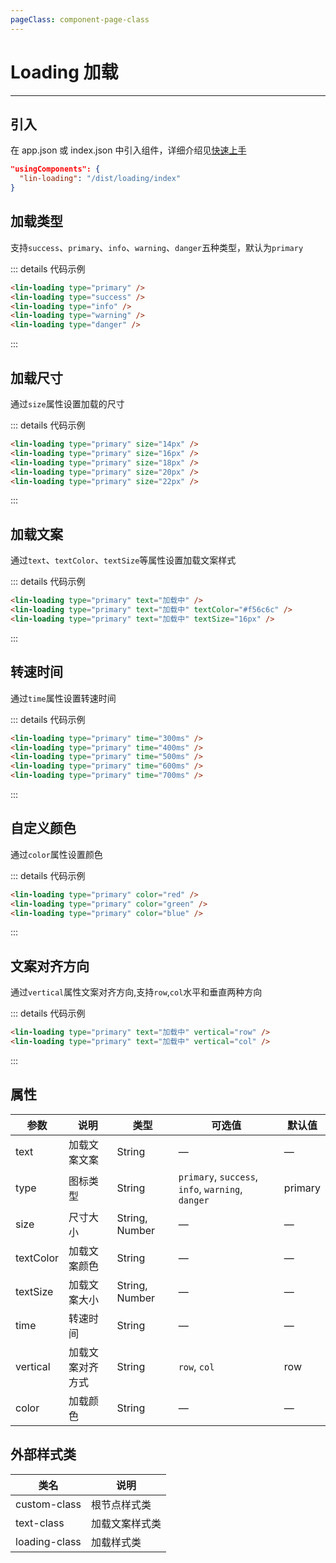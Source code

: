 ```yaml
---
pageClass: component-page-class
---
```




# Loading 加载

---


<demo-image src='/componentImage/basic/loading.png' />

## 引入

在 app.json 或 index.json 中引入组件，详细介绍见[快速上手](/guide/start)

```json
"usingComponents": {
  "lin-loading": "/dist/loading/index"
}
```

## 加载类型

支持`success`、`primary`、`info`、`warning`、`danger`五种类型，默认为`primary`

::: details 代码示例

```html
<lin-loading type="primary" />
<lin-loading type="success" />
<lin-loading type="info" />
<lin-loading type="warning" />
<lin-loading type="danger" />
```

:::

## 加载尺寸

通过`size`属性设置加载的尺寸

::: details 代码示例

```html
<lin-loading type="primary" size="14px" />
<lin-loading type="primary" size="16px" />
<lin-loading type="primary" size="18px" />
<lin-loading type="primary" size="20px" />
<lin-loading type="primary" size="22px" />
```

:::

## 加载文案

通过`text`、`textColor`、`textSize`等属性设置加载文案样式

::: details 代码示例

```html
<lin-loading type="primary" text="加载中" />
<lin-loading type="primary" text="加载中" textColor="#f56c6c" />
<lin-loading type="primary" text="加载中" textSize="16px" />
```

:::

## 转速时间

通过`time`属性设置转速时间

::: details 代码示例

```html
<lin-loading type="primary" time="300ms" />
<lin-loading type="primary" time="400ms" />
<lin-loading type="primary" time="500ms" />
<lin-loading type="primary" time="600ms" />
<lin-loading type="primary" time="700ms" />
```

:::

## 自定义颜色

通过`color`属性设置颜色

::: details 代码示例

```html
<lin-loading type="primary" color="red" />
<lin-loading type="primary" color="green" />
<lin-loading type="primary" color="blue" />
```

:::

## 文案对齐方向

通过`vertical`属性文案对齐方向,支持`row`,`col`水平和垂直两种方向

::: details 代码示例

```html
<lin-loading type="primary" text="加载中" vertical="row" />
<lin-loading type="primary" text="加载中" vertical="col" />
```

:::

## 属性

| 参数      | 说明             | 类型           | 可选值                                            | 默认值  |
| --------- | ---------------- | -------------- | ------------------------------------------------- | ------- |
| text      | 加载文案文案     | String         | —                                                 | —       |
| type      | 图标类型         | String         | `primary`, `success`, `info`, `warning`, `danger` | primary |
| size      | 尺寸大小         | String, Number | —                                                 | —       |
| textColor | 加载文案颜色     | String         | —                                                 | —       |
| textSize  | 加载文案大小     | String, Number | —                                                 | —       |
| time      | 转速时间         | String         | —                                                 | —       |
| vertical  | 加载文案对齐方式 | String         | `row`, `col`                                      | row     |
| color     | 加载颜色         | String         | —                                                 | —       |

## 外部样式类

| 类名      | 说明           |
| ------------- | -------------- |
| custom-class  | 根节点样式类   |
| text-class    | 加载文案样式类 |
| loading-class | 加载样式类     |
